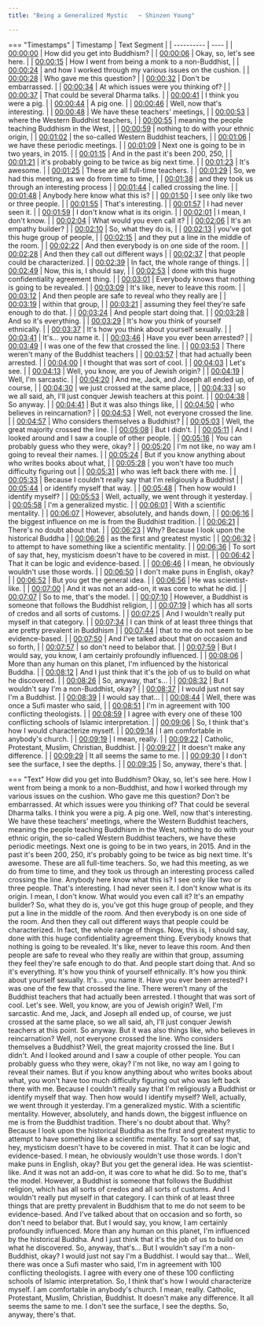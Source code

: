 ```yaml
---
title: "Being a Generalized Mystic   ~ Shinzen Young"

---
```

=== "Timestamps"
    | Timestamp | Text Segment |
    | ---------- | ----  |
    | [00:00:00](https://www.youtube.com/watch?v=McOX7m05qTQ&t=0) |  How did you get into Buddhism? |
    | [00:00:06](https://www.youtube.com/watch?v=McOX7m05qTQ&t=6) |  Okay, so, let's see here. |
    | [00:00:15](https://www.youtube.com/watch?v=McOX7m05qTQ&t=15) |  How I went from being a monk to a non-Buddhist, |
    | [00:00:24](https://www.youtube.com/watch?v=McOX7m05qTQ&t=24) |  and how I worked through my various issues on the cushion. |
    | [00:00:28](https://www.youtube.com/watch?v=McOX7m05qTQ&t=28) |  Who gave me this question? |
    | [00:00:32](https://www.youtube.com/watch?v=McOX7m05qTQ&t=32) |  Don't be embarrassed. |
    | [00:00:34](https://www.youtube.com/watch?v=McOX7m05qTQ&t=34) |  At which issues were you thinking of? |
    | [00:00:37](https://www.youtube.com/watch?v=McOX7m05qTQ&t=37) |  That could be several Dharma talks. |
    | [00:00:41](https://www.youtube.com/watch?v=McOX7m05qTQ&t=41) |  I think you were a pig. |
    | [00:00:44](https://www.youtube.com/watch?v=McOX7m05qTQ&t=44) |  A pig one. |
    | [00:00:46](https://www.youtube.com/watch?v=McOX7m05qTQ&t=46) |  Well, now that's interesting. |
    | [00:00:48](https://www.youtube.com/watch?v=McOX7m05qTQ&t=48) |  We have these teachers' meetings, |
    | [00:00:53](https://www.youtube.com/watch?v=McOX7m05qTQ&t=53) |  where the Western Buddhist teachers, |
    | [00:00:55](https://www.youtube.com/watch?v=McOX7m05qTQ&t=55) |  meaning the people teaching Buddhism in the West, |
    | [00:00:59](https://www.youtube.com/watch?v=McOX7m05qTQ&t=59) |  nothing to do with your ethnic origin, |
    | [00:01:02](https://www.youtube.com/watch?v=McOX7m05qTQ&t=62) |  the so-called Western Buddhist teachers, |
    | [00:01:06](https://www.youtube.com/watch?v=McOX7m05qTQ&t=66) |  we have these periodic meetings. |
    | [00:01:09](https://www.youtube.com/watch?v=McOX7m05qTQ&t=69) |  Next one is going to be in two years, in 2015. |
    | [00:01:15](https://www.youtube.com/watch?v=McOX7m05qTQ&t=75) |  And in the past it's been 200, 250, |
    | [00:01:21](https://www.youtube.com/watch?v=McOX7m05qTQ&t=81) |  it's probably going to be twice as big next time. |
    | [00:01:23](https://www.youtube.com/watch?v=McOX7m05qTQ&t=83) |  It's awesome. |
    | [00:01:25](https://www.youtube.com/watch?v=McOX7m05qTQ&t=85) |  These are all full-time teachers. |
    | [00:01:29](https://www.youtube.com/watch?v=McOX7m05qTQ&t=89) |  So, we had this meeting, as we do from time to time, |
    | [00:01:38](https://www.youtube.com/watch?v=McOX7m05qTQ&t=98) |  and they took us through an interesting process |
    | [00:01:44](https://www.youtube.com/watch?v=McOX7m05qTQ&t=104) |  called crossing the line. |
    | [00:01:48](https://www.youtube.com/watch?v=McOX7m05qTQ&t=108) |  Anybody here know what this is? |
    | [00:01:50](https://www.youtube.com/watch?v=McOX7m05qTQ&t=110) |  I see only like two or three people. |
    | [00:01:55](https://www.youtube.com/watch?v=McOX7m05qTQ&t=115) |  That's interesting. |
    | [00:01:57](https://www.youtube.com/watch?v=McOX7m05qTQ&t=117) |  I had never seen it. |
    | [00:01:59](https://www.youtube.com/watch?v=McOX7m05qTQ&t=119) |  I don't know what is its origin. |
    | [00:02:01](https://www.youtube.com/watch?v=McOX7m05qTQ&t=121) |  I mean, I don't know. |
    | [00:02:04](https://www.youtube.com/watch?v=McOX7m05qTQ&t=124) |  What would you even call it? |
    | [00:02:06](https://www.youtube.com/watch?v=McOX7m05qTQ&t=126) |  It's an empathy builder? |
    | [00:02:10](https://www.youtube.com/watch?v=McOX7m05qTQ&t=130) |  So, what they do is, |
    | [00:02:13](https://www.youtube.com/watch?v=McOX7m05qTQ&t=133) |  you've got this huge group of people, |
    | [00:02:15](https://www.youtube.com/watch?v=McOX7m05qTQ&t=135) |  and they put a line in the middle of the room. |
    | [00:02:22](https://www.youtube.com/watch?v=McOX7m05qTQ&t=142) |  And then everybody is on one side of the room. |
    | [00:02:28](https://www.youtube.com/watch?v=McOX7m05qTQ&t=148) |  And then they call out different ways |
    | [00:02:37](https://www.youtube.com/watch?v=McOX7m05qTQ&t=157) |  that people could be characterized. |
    | [00:02:39](https://www.youtube.com/watch?v=McOX7m05qTQ&t=159) |  In fact, the whole range of things. |
    | [00:02:49](https://www.youtube.com/watch?v=McOX7m05qTQ&t=169) |  Now, this is, I should say, |
    | [00:02:53](https://www.youtube.com/watch?v=McOX7m05qTQ&t=173) |  done with this huge confidentiality agreement thing. |
    | [00:03:01](https://www.youtube.com/watch?v=McOX7m05qTQ&t=181) |  Everybody knows that nothing is going to be revealed. |
    | [00:03:09](https://www.youtube.com/watch?v=McOX7m05qTQ&t=189) |  It's like, never to leave this room. |
    | [00:03:12](https://www.youtube.com/watch?v=McOX7m05qTQ&t=192) |  And then people are safe to reveal who they really are |
    | [00:03:19](https://www.youtube.com/watch?v=McOX7m05qTQ&t=199) |  within that group, |
    | [00:03:21](https://www.youtube.com/watch?v=McOX7m05qTQ&t=201) |  assuming they feel they're safe enough to do that. |
    | [00:03:24](https://www.youtube.com/watch?v=McOX7m05qTQ&t=204) |  And people start doing that. |
    | [00:03:28](https://www.youtube.com/watch?v=McOX7m05qTQ&t=208) |  And so it's everything. |
    | [00:03:29](https://www.youtube.com/watch?v=McOX7m05qTQ&t=209) |  It's how you think of yourself ethnically. |
    | [00:03:37](https://www.youtube.com/watch?v=McOX7m05qTQ&t=217) |  It's how you think about yourself sexually. |
    | [00:03:41](https://www.youtube.com/watch?v=McOX7m05qTQ&t=221) |  It's... you name it. |
    | [00:03:46](https://www.youtube.com/watch?v=McOX7m05qTQ&t=226) |  Have you ever been arrested? |
    | [00:03:49](https://www.youtube.com/watch?v=McOX7m05qTQ&t=229) |  I was one of the few that crossed the line. |
    | [00:03:53](https://www.youtube.com/watch?v=McOX7m05qTQ&t=233) |  There weren't many of the Buddhist teachers |
    | [00:03:57](https://www.youtube.com/watch?v=McOX7m05qTQ&t=237) |  that had actually been arrested. |
    | [00:04:00](https://www.youtube.com/watch?v=McOX7m05qTQ&t=240) |  I thought that was sort of cool. |
    | [00:04:03](https://www.youtube.com/watch?v=McOX7m05qTQ&t=243) |  Let's see. |
    | [00:04:13](https://www.youtube.com/watch?v=McOX7m05qTQ&t=253) |  Well, you know, are you of Jewish origin? |
    | [00:04:19](https://www.youtube.com/watch?v=McOX7m05qTQ&t=259) |  Well, I'm sarcastic. |
    | [00:04:20](https://www.youtube.com/watch?v=McOX7m05qTQ&t=260) |  And me, Jack, and Joseph all ended up, of course, |
    | [00:04:30](https://www.youtube.com/watch?v=McOX7m05qTQ&t=270) |  we just crossed at the same place, |
    | [00:04:33](https://www.youtube.com/watch?v=McOX7m05qTQ&t=273) |  so we all said, ah, I'll just conquer Jewish teachers at this point. |
    | [00:04:38](https://www.youtube.com/watch?v=McOX7m05qTQ&t=278) |  So anyway. |
    | [00:04:41](https://www.youtube.com/watch?v=McOX7m05qTQ&t=281) |  But it was also things like, |
    | [00:04:50](https://www.youtube.com/watch?v=McOX7m05qTQ&t=290) |  who believes in reincarnation? |
    | [00:04:53](https://www.youtube.com/watch?v=McOX7m05qTQ&t=293) |  Well, not everyone crossed the line. |
    | [00:04:57](https://www.youtube.com/watch?v=McOX7m05qTQ&t=297) |  Who considers themselves a Buddhist? |
    | [00:05:03](https://www.youtube.com/watch?v=McOX7m05qTQ&t=303) |  Well, the great majority crossed the line. |
    | [00:05:08](https://www.youtube.com/watch?v=McOX7m05qTQ&t=308) |  But I didn't. |
    | [00:05:11](https://www.youtube.com/watch?v=McOX7m05qTQ&t=311) |  And I looked around and I saw a couple of other people. |
    | [00:05:16](https://www.youtube.com/watch?v=McOX7m05qTQ&t=316) |  You can probably guess who they were, okay? |
    | [00:05:20](https://www.youtube.com/watch?v=McOX7m05qTQ&t=320) |  I'm not like, no way am I going to reveal their names. |
    | [00:05:24](https://www.youtube.com/watch?v=McOX7m05qTQ&t=324) |  But if you know anything about who writes books about what, |
    | [00:05:28](https://www.youtube.com/watch?v=McOX7m05qTQ&t=328) |  you won't have too much difficulty figuring out |
    | [00:05:31](https://www.youtube.com/watch?v=McOX7m05qTQ&t=331) |  who was left back there with me. |
    | [00:05:33](https://www.youtube.com/watch?v=McOX7m05qTQ&t=333) |  Because I couldn't really say that I'm religiously a Buddhist |
    | [00:05:44](https://www.youtube.com/watch?v=McOX7m05qTQ&t=344) |  or identify myself that way. |
    | [00:05:48](https://www.youtube.com/watch?v=McOX7m05qTQ&t=348) |  Then how would I identify myself? |
    | [00:05:53](https://www.youtube.com/watch?v=McOX7m05qTQ&t=353) |  Well, actually, we went through it yesterday. |
    | [00:05:58](https://www.youtube.com/watch?v=McOX7m05qTQ&t=358) |  I'm a generalized mystic. |
    | [00:06:01](https://www.youtube.com/watch?v=McOX7m05qTQ&t=361) |  With a scientific mentality. |
    | [00:06:07](https://www.youtube.com/watch?v=McOX7m05qTQ&t=367) |  However, absolutely, and hands down, |
    | [00:06:16](https://www.youtube.com/watch?v=McOX7m05qTQ&t=376) |  the biggest influence on me is from the Buddhist tradition. |
    | [00:06:21](https://www.youtube.com/watch?v=McOX7m05qTQ&t=381) |  There's no doubt about that. |
    | [00:06:23](https://www.youtube.com/watch?v=McOX7m05qTQ&t=383) |  Why? Because I look upon the historical Buddha |
    | [00:06:26](https://www.youtube.com/watch?v=McOX7m05qTQ&t=386) |  as the first and greatest mystic |
    | [00:06:32](https://www.youtube.com/watch?v=McOX7m05qTQ&t=392) |  to attempt to have something like a scientific mentality. |
    | [00:06:36](https://www.youtube.com/watch?v=McOX7m05qTQ&t=396) |  To sort of say that, hey, mysticism doesn't have to be covered in mist. |
    | [00:06:42](https://www.youtube.com/watch?v=McOX7m05qTQ&t=402) |  That it can be logic and evidence-based. |
    | [00:06:46](https://www.youtube.com/watch?v=McOX7m05qTQ&t=406) |  I mean, he obviously wouldn't use those words. |
    | [00:06:50](https://www.youtube.com/watch?v=McOX7m05qTQ&t=410) |  I don't make puns in English, okay? |
    | [00:06:52](https://www.youtube.com/watch?v=McOX7m05qTQ&t=412) |  But you get the general idea. |
    | [00:06:56](https://www.youtube.com/watch?v=McOX7m05qTQ&t=416) |  He was scientist-like. |
    | [00:07:00](https://www.youtube.com/watch?v=McOX7m05qTQ&t=420) |  And it was not an add-on, it was core to what he did. |
    | [00:07:07](https://www.youtube.com/watch?v=McOX7m05qTQ&t=427) |  So to me, that's the model. |
    | [00:07:10](https://www.youtube.com/watch?v=McOX7m05qTQ&t=430) |  However, a Buddhist is someone that follows the Buddhist religion, |
    | [00:07:19](https://www.youtube.com/watch?v=McOX7m05qTQ&t=439) |  which has all sorts of credos and all sorts of customs. |
    | [00:07:25](https://www.youtube.com/watch?v=McOX7m05qTQ&t=445) |  And I wouldn't really put myself in that category. |
    | [00:07:34](https://www.youtube.com/watch?v=McOX7m05qTQ&t=454) |  I can think of at least three things that are pretty prevalent in Buddhism |
    | [00:07:44](https://www.youtube.com/watch?v=McOX7m05qTQ&t=464) |  that to me do not seem to be evidence-based. |
    | [00:07:50](https://www.youtube.com/watch?v=McOX7m05qTQ&t=470) |  And I've talked about that on occasion and so forth, |
    | [00:07:57](https://www.youtube.com/watch?v=McOX7m05qTQ&t=477) |  so don't need to belabor that. |
    | [00:07:59](https://www.youtube.com/watch?v=McOX7m05qTQ&t=479) |  But I would say, you know, I am certainly profoundly influenced. |
    | [00:08:06](https://www.youtube.com/watch?v=McOX7m05qTQ&t=486) |  More than any human on this planet, I'm influenced by the historical Buddha. |
    | [00:08:12](https://www.youtube.com/watch?v=McOX7m05qTQ&t=492) |  And I just think that it's the job of us to build on what he discovered. |
    | [00:08:26](https://www.youtube.com/watch?v=McOX7m05qTQ&t=506) |  So, anyway, that's... |
    | [00:08:32](https://www.youtube.com/watch?v=McOX7m05qTQ&t=512) |  But I wouldn't say I'm a non-Buddhist, okay? |
    | [00:08:37](https://www.youtube.com/watch?v=McOX7m05qTQ&t=517) |  I would just not say I'm a Buddhist. |
    | [00:08:39](https://www.youtube.com/watch?v=McOX7m05qTQ&t=519) |  I would say that... |
    | [00:08:44](https://www.youtube.com/watch?v=McOX7m05qTQ&t=524) |  Well, there was once a Sufi master who said, |
    | [00:08:51](https://www.youtube.com/watch?v=McOX7m05qTQ&t=531) |  I'm in agreement with 100 conflicting theologists. |
    | [00:08:59](https://www.youtube.com/watch?v=McOX7m05qTQ&t=539) |  I agree with every one of these 100 conflicting schools of Islamic interpretation. |
    | [00:09:06](https://www.youtube.com/watch?v=McOX7m05qTQ&t=546) |  So, I think that's how I would characterize myself. |
    | [00:09:14](https://www.youtube.com/watch?v=McOX7m05qTQ&t=554) |  I am comfortable in anybody's church. |
    | [00:09:19](https://www.youtube.com/watch?v=McOX7m05qTQ&t=559) |  I mean, really. |
    | [00:09:22](https://www.youtube.com/watch?v=McOX7m05qTQ&t=562) |  Catholic, Protestant, Muslim, Christian, Buddhist. |
    | [00:09:27](https://www.youtube.com/watch?v=McOX7m05qTQ&t=567) |  It doesn't make any difference. |
    | [00:09:29](https://www.youtube.com/watch?v=McOX7m05qTQ&t=569) |  It all seems the same to me. |
    | [00:09:30](https://www.youtube.com/watch?v=McOX7m05qTQ&t=570) |  I don't see the surface, I see the depths. |
    | [00:09:35](https://www.youtube.com/watch?v=McOX7m05qTQ&t=575) |  So, anyway, there's that. |

=== "Text"
     How did you get into Buddhism? Okay, so, let's see here. How I went from being a monk to a non-Buddhist, and how I worked through my various issues on the cushion. Who gave me this question? Don't be embarrassed. At which issues were you thinking of? That could be several Dharma talks. I think you were a pig. A pig one. Well, now that's interesting. We have these teachers' meetings, where the Western Buddhist teachers, meaning the people teaching Buddhism in the West, nothing to do with your ethnic origin, the so-called Western Buddhist teachers, we have these periodic meetings. Next one is going to be in two years, in 2015. And in the past it's been 200, 250, it's probably going to be twice as big next time. It's awesome. These are all full-time teachers. So, we had this meeting, as we do from time to time, and they took us through an interesting process called crossing the line. Anybody here know what this is? I see only like two or three people. That's interesting. I had never seen it. I don't know what is its origin. I mean, I don't know. What would you even call it? It's an empathy builder? So, what they do is, you've got this huge group of people, and they put a line in the middle of the room. And then everybody is on one side of the room. And then they call out different ways that people could be characterized. In fact, the whole range of things. Now, this is, I should say, done with this huge confidentiality agreement thing. Everybody knows that nothing is going to be revealed. It's like, never to leave this room. And then people are safe to reveal who they really are within that group, assuming they feel they're safe enough to do that. And people start doing that. And so it's everything. It's how you think of yourself ethnically. It's how you think about yourself sexually. It's... you name it. Have you ever been arrested? I was one of the few that crossed the line. There weren't many of the Buddhist teachers that had actually been arrested. I thought that was sort of cool. Let's see. Well, you know, are you of Jewish origin? Well, I'm sarcastic. And me, Jack, and Joseph all ended up, of course, we just crossed at the same place, so we all said, ah, I'll just conquer Jewish teachers at this point. So anyway. But it was also things like, who believes in reincarnation? Well, not everyone crossed the line. Who considers themselves a Buddhist? Well, the great majority crossed the line. But I didn't. And I looked around and I saw a couple of other people. You can probably guess who they were, okay? I'm not like, no way am I going to reveal their names. But if you know anything about who writes books about what, you won't have too much difficulty figuring out who was left back there with me. Because I couldn't really say that I'm religiously a Buddhist or identify myself that way. Then how would I identify myself? Well, actually, we went through it yesterday. I'm a generalized mystic. With a scientific mentality. However, absolutely, and hands down, the biggest influence on me is from the Buddhist tradition. There's no doubt about that. Why? Because I look upon the historical Buddha as the first and greatest mystic to attempt to have something like a scientific mentality. To sort of say that, hey, mysticism doesn't have to be covered in mist. That it can be logic and evidence-based. I mean, he obviously wouldn't use those words. I don't make puns in English, okay? But you get the general idea. He was scientist-like. And it was not an add-on, it was core to what he did. So to me, that's the model. However, a Buddhist is someone that follows the Buddhist religion, which has all sorts of credos and all sorts of customs. And I wouldn't really put myself in that category. I can think of at least three things that are pretty prevalent in Buddhism that to me do not seem to be evidence-based. And I've talked about that on occasion and so forth, so don't need to belabor that. But I would say, you know, I am certainly profoundly influenced. More than any human on this planet, I'm influenced by the historical Buddha. And I just think that it's the job of us to build on what he discovered. So, anyway, that's... But I wouldn't say I'm a non-Buddhist, okay? I would just not say I'm a Buddhist. I would say that... Well, there was once a Sufi master who said, I'm in agreement with 100 conflicting theologists. I agree with every one of these 100 conflicting schools of Islamic interpretation. So, I think that's how I would characterize myself. I am comfortable in anybody's church. I mean, really. Catholic, Protestant, Muslim, Christian, Buddhist. It doesn't make any difference. It all seems the same to me. I don't see the surface, I see the depths. So, anyway, there's that.